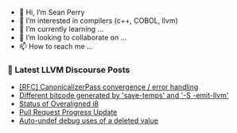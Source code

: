 - 👋 Hi, I’m Sean Perry
- 👀 I’m interested in compilers (c++, COBOL, llvm)
- 🌱 I’m currently learning ...
- 💞️ I’m looking to collaborate on ...
- 📫 How to reach me ...

<!---
s66perry/s66perry is a ✨ special ✨ repository because its `README.md` (this file) appears on your GitHub profile.
You can click the Preview link to take a look at your changes.
--->
### 📕 Latest LLVM Discourse Posts

<!-- DISCOURSE-LLVM:START -->
- [[RFC] CanonicalizerPass convergence / error handling](https://discourse.llvm.org/t/rfc-canonicalizerpass-convergence-error-handling/67333#post_17)
- [Different bitcode generated by &#39;save-temps&#39; and &#39;-S -emit-llvm&#39;](https://discourse.llvm.org/t/different-bitcode-generated-by-save-temps-and-s-emit-llvm/67476#post_1)
- [Status of Overaligned i8](https://discourse.llvm.org/t/status-of-overaligned-i8/66913#post_6)
- [Pull Request Progress Update](https://discourse.llvm.org/t/pull-request-progress-update/66790#post_5)
- [Auto-undef debug uses of a deleted value](https://discourse.llvm.org/t/auto-undef-debug-uses-of-a-deleted-value/65019#post_6)
<!-- DISCOURSE-LLVM:END -->
